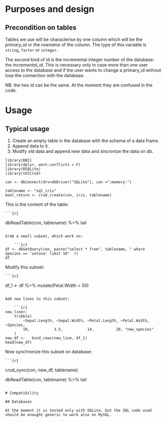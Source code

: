 # Purposes and design

## Precondition on tables

Tables we use will be characterise by one column which will be the *primary_id* or the *rowname* of the column. The type of this variable is `string`, `factor` or `integer`.

The second kind of id is the incremental integer number of the database: the *incremental_id*. This is necessary only in case more than one user access to the database and if the user wants to change a primary_id without lose the connection with the database.

NB: the two id can be the same. At the moment they are confused in the code.

# Usage

## Typical usage

1. Create an empty table in the database with the schema of a data frame.
2. Append data to it.
3. Modify old data and append new data and sincronize the data on db.

```{r, echo=FALSE, include=FALSE}
library(DBI)
library(dplyr, warn.conflicts = F)
library(RSQLite)
library(tblCrud)
```

```{r}
con <- dbConnect(drv=dbDriver("SQLite"), con =":memory:")

tablename <- "sql_iris"
bool_return <- crud_create(con, iris, tablename)
```

This is the content of the table:

	```{r}
dbReadTable(con, tablename) %>%
	tail
```

Grab a small subset, which work on:

	```{r}
df <- dbGetQuery(con, paste("select * from", tablename, " where Species == 'setosa' limit 10"  ))
df
```

Modify this subset:

	```{r}
df_1 <- df %>% mutate(Petal.Width = 50)
```

Add new lines to this subset:

	```{r}
new_line<-
	tribble(
		~Sepal.Length, ~Sepal.Width, ~Petal.Length, ~Petal.Width, ~Species,
		10,           3.5,           14,          20, "new_species"
	)
new_df <-	bind_rows(new_line,	df_1)
head(new_df)
```

Now synchronize this subset on database:

	```{r}
crud_sync(con, new_df, tablename)

dbReadTable(con, tablename) %>%
	tail
```

# Compatibility

## Databases

At the moment it is tested only with SQLite, but the SQL code used should be enought generic to work also on MySQL.
